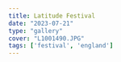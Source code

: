 ```yaml
---
title: Latitude Festival
date: "2023-07-21"
type: "gallery"
cover: "L1001490.JPG"
tags: ['festival', 'england']
---
```

